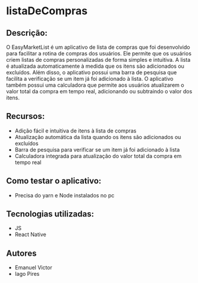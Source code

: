 # listaDeCompras
## Descrição:

O EasyMarketList é um aplicativo de lista de compras que foi desenvolvido para facilitar a rotina de compras dos usuários. Ele permite que os usuários criem listas de compras personalizadas de forma simples e intuitiva. A lista é atualizada automaticamente à medida que os itens são adicionados ou excluídos. Além disso, o aplicativo possui uma barra de pesquisa que facilita a verificação se um item já foi adicionado à lista. O aplicativo também possui uma calculadora que permite aos usuários atualizarem o valor total da compra em tempo real, adicionando ou subtraindo o valor dos itens.

## Recursos:

- Adição fácil e intuitiva de itens à lista de compras
- Atualização automática da lista quando os itens são adicionados ou excluídos
- Barra de pesquisa para verificar se um item já foi adicionado à lista
- Calculadora integrada para atualização do valor total da compra em tempo real

## Como testar o aplicativo:

- Precisa do yarn e Node instalados no pc

## Tecnologias utilizadas:

- JS
- React Native

## Autores

- Emanuel Victor 
- Iago Pires
